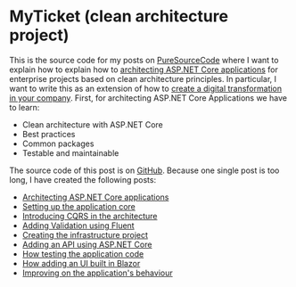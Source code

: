 # MyTicket (clean architecture project)
This is the source code for my posts on [PureSourceCode](https://www.puresourcecode.com) where I want to explain how to explain how to [architecting ASP.NET Core applications](https://www.puresourcecode.com/dotnet/net-core/architecting-asp-net-core-applications/) for enterprise projects based on clean architecture principles. In particular, I want to write this as an extension of how to [create a digital transformation in your company](https://www.puresourcecode.com/dotnet/digital-transformation-scenario-azure-visual-studio-git/). First, for architecting ASP.NET Core Applications we have to learn:

*   Clean architecture with ASP.NET Core
*   Best practices
*   Common packages
*   Testable and maintainable

The source code of this post is on [GitHub](https://github.com/erossini/MyTicket). Because one single post is too long, I have created the following posts:

*   [Architecting ASP.NET Core applications](https://www.puresourcecode.com/dotnet/net-core/architecting-asp-net-core-applications/)
*   [Setting up the application core](https://www.puresourcecode.com/dotnet/net-core/setting-up-the-application-asp-net-core/)
*   [Introducing CQRS in the architecture](https://www.puresourcecode.com/dotnet/introducing-cqrs-in-the-architecture)
*   [Adding Validation using Fluent](https://www.puresourcecode.com/dotnet/adding-validation-using-fluent-validation/)
*   [Creating the infrastructure project](https://www.puresourcecode.com/dotnet/creating-the-infrastructure-project/)
*   [Adding an API using ASP.NET Core](https://www.puresourcecode.com/dotnet/net-core/adding-an-api-using-asp-net-core/)
*   [How testing the application code](https://www.puresourcecode.com/dotnet/csharp/how-testing-the-application-code/)
*   [How adding an UI built in Blazor](https://www.puresourcecode.com/dotnet/net-core/how-adding-an-ui-built-in-blazor/)
*   [Improving on the application's behaviour](https://www.puresourcecode.com/dotnet/net-core/improving-on-the-applications-behaviour/)
